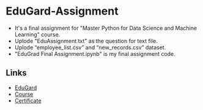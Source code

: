 # EduGard-Assignment


* It's a final assignment for "Master Python for Data Science and Machine Learning" course. 
* Uplode "EduAssignment.txt" as the question for text file.
* Uplode “employee_list.csv” and “new_records.csv” dataset.
* "EduGrad Final Assignment.ipynb" is my final assignment code.

## Links
* [EduGard](https://www.edugrad.com)
* [Course](https://www.edugrad.com/hands-on-python-programming-be-a-pro)
* [Certificate](https://www.edugrad.com/certificate/10513/6)
